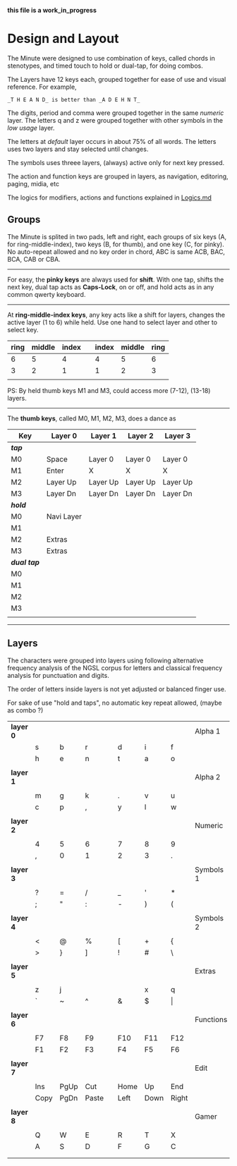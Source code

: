 __this file is a work_in_progress__
					
# Design and Layout

The Minute were designed to use combination of keys, called chords in stenotypes, and timed touch to hold or dual-tap, for doing combos.

The Layers have 12 keys each, grouped together for ease of use and visual reference. 
For example, 
	
 	_T H E A N D_ is better than _A D E H N T_

The digits, period and comma were grouped together in the same _numeric_ layer. The letters q and z were grouped together with other symbols in the _low usage_ layer.

The letters at _default_ layer occurs in about 75% of all words. The letters uses two layers and stay selected until changes.

The symbols uses threee layers, (always) active only for next key pressed. 

The action and function keys are grouped in layers, as navigation, editoring, paging, midia, etc

The logics for modifiers, actions and functions explained in [Logics.md](https://github.com/agsb/minute/edit/main/docs/Logics.md)

## Groups

The Minute is splited in two pads, left and right, each groups of six keys (A, for ring-middle-index), two keys (B, for thumb), and one key (C, for pinky). No auto-repeat allowed and no key order in chord, ABC is same ACB, BAC, BCA, CAB or CBA.

---

For easy, the **pinky keys** are always used for **shift**. With one tap, shifts the next key, dual tap acts as **Caps-Lock**, on or off, and hold acts as in any common qwerty keyboard. 

---

At **ring-middle-index keys**, any key acts like a shift for layers, changes the active layer (1 to 6) while held. Use one hand to select layer and other to select key.

| ring | middle | index || index | middle | ring |
| --- | --- | --- | --- |  --- | --- | --- |
| 6 | 5 | 4 || 4 | 5 | 6 |
| 3 | 2 | 1 || 1 | 2 | 3 |
| | | | | | |

PS: By held thumb keys M1 and M3, could access more (7-12), (13-18) layers.

---

The **thumb keys**, called M0, M1, M2, M3, does a dance as

| Key | Layer 0 | Layer 1 | Layer 2 | Layer 3 |
| --- | --- | --- | --- | --- |
| _**tap**_ | | | | | 
| M0 | Space | Layer 0 | Layer 0 | Layer 0 |
| M1 | Enter | X | X | X |
| M2 | Layer Up | Layer Up | Layer Up | Layer Up |
| M3 | Layer Dn | Layer Dn | Layer Dn | Layer Dn |
| _**hold**_ | | | | |
| M0 | Navi Layer | | |
| M1 |  | | |
| M2 | Extras | | |
| M3 | Extras | | |
| _**dual tap**_ | | | | |
| M0 |  | | |
| M1 |  | | |
| M2 | | | |
| M3 | | | |
| | | | | 

---

## Layers

The characters were grouped into layers using following alternative frequency analysis of the NGSL corpus for letters and classical frequency analysis for punctuation and digits.

The order of letters inside layers is not yet adjusted or balanced finger use.

For sake of use "hold and taps", no automatic key repeat allowed, (maybe as combo ?)

| | | | | | | | | |
| --- | --- | --- | --- | --- | --- | --- | -- | --- |
| **layer 0** | | | | | | | | Alpha 1 |
|| s | b | r || d | i | f |
|| h | e | n || t | a | o |
| | | | | | | | |
| **layer 1** | | | | | | | | Alpha 2 |
| | | | | | | | |
|| m | g | k || . | v | u |
|| c | p | , || y | l | w |
| | | | | | | | |
| **layer 2** | | | | | | | | Numeric |
| | | | | | | | |
|| 4 | 5 | 6 || 7 | 8 | 9 |
|| , | 0 | 1 || 2 | 3 | . |
| | | | | | | | |
| **layer 3** | | | | | | | | Symbols 1 | 
| | | | | | | | |
|| ? | = | / || _ | ' | * |
|| ; | " | : || - | ) | ( |
| | | | | | | | |
| **layer 4** | | | | | | | | Symbols 2 |
| | | | | | | | |
|| < | @ | % || [ | + | { |
|| > | } | ] || ! | # | \ |
| | | | | | | | |
| **layer 5** | | | | | | | | Extras |
| | | | | | | | |
|| z | j |  ||  | x | q |
|| ` | ~ | ^ || & | $ | \| |
| | | | | | | | |
| **layer 6** | | | | | | | | Functions |
| | | | | | | | |
|| F7 | F8 | F9 || F10 | F11 | F12 |
|| F1 | F2 | F3 || F4 | F5 | F6 |
| | | | | | | | |
| **layer 7** | | | | | | | | Edit |
| | | | | | | | |
|| Ins | PgUp | Cut || Home | Up | End |
|| Copy | PgDn | Paste || Left | Down | Right |
| | | | | | | | |
| **layer 8** | | | | | | | | Gamer |
| | | | | | | | |
|| Q | W | E || R | T | X |
|| A | S | D || F | G | C |
| | | | | | | | |
|| | | | | | || | | | | | |

